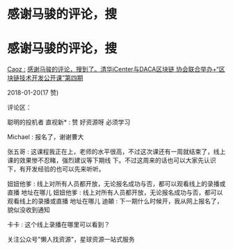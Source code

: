 # 感谢马骏的评论，搜

# 感谢马骏的评论，搜

[Caoz :](http://www.imspender.com/articles/qing-hua-icenteryu-dacaqu-ku-1?from=singlemessage) [感谢马骏的评论，搜到了。](http://www.imspender.com/articles/qing-hua-icenteryu-dacaqu-ku-1?from=singlemessage)[清华](http://www.imspender.com/articles/qing-hua-icenteryu-dacaqu-ku-1?from=singlemessage)[iCenter](http://www.imspender.com/articles/qing-hua-icenteryu-dacaqu-ku-1?from=singlemessage)[与](http://www.imspender.com/articles/qing-hua-icenteryu-dacaqu-ku-1?from=singlemessage)[DACA](http://www.imspender.com/articles/qing-hua-icenteryu-dacaqu-ku-1?from=singlemessage)[区块链 协会联合举办](http://www.imspender.com/articles/qing-hua-icenteryu-dacaqu-ku-1?from=singlemessage)[+“](http://www.imspender.com/articles/qing-hua-icenteryu-dacaqu-ku-1?from=singlemessage)[区块链技术开发公开课](http://www.imspender.com/articles/qing-hua-icenteryu-dacaqu-ku-1?from=singlemessage)[”](http://www.imspender.com/articles/qing-hua-icenteryu-dacaqu-ku-1?from=singlemessage)[第四期](http://www.imspender.com/articles/qing-hua-icenteryu-dacaqu-ku-1?from=singlemessage)

2018-01-20(17 赞)

评论区：

聪明的投机者 直视新* : 赞 好资源呀 必须学习

Michael : 报名了，谢谢曹大

张五哥 : 这课程我正在上，老师的水平很高，不过这次课还有一周就结束了，线上课的效果惨不忍睹，强烈建议等下期线 下。不过这周来的话也可以大家先认识下，有开发经验的也可以先来听听。

妞妞他爹 : 线上对所有人员都开放，无论报名成功与否，都可以观看线上的录播或直播 地址在哪儿 妞妞他爹 : 线上对所有人员都开放，无论报名成功与否，都可以观看线上的录播或直播 地址在哪儿 迪頔 : 下一期什么时候开，我从网上报名了，貌似没收到通知

卡卡 : 这个线上录播在哪里可以看到？

关注公众号"懒人找资源"，星球资源一站式服务